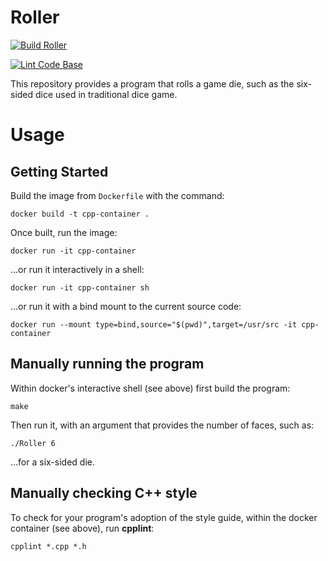 # Roller

[![Build Roller](https://github.com/shmansa/Roller/actions/workflows/actions.yml/badge.svg)](https://github.com/shmansa/Roller/actions/workflows/actions.yml)

[![Lint Code Base](https://github.com/shmansa/Roller/actions/workflows/cpplint.yml/badge.svg)](https://github.com/shmansa/Roller/actions/workflows/cpplint.yml)

This repository provides a program that rolls a game die, such as the
six-sided dice used in traditional dice game.

# Usage

## Getting Started

Build the image from `Dockerfile` with the command:

`docker build -t cpp-container .`

Once built, run the image:

`docker run -it cpp-container`

...or run it interactively in a shell:

`docker run -it cpp-container sh`

...or run it with a bind mount to the current source code:

`docker run --mount type=bind,source="$(pwd)",target=/usr/src -it cpp-container`

## Manually running the program

Within docker's interactive shell (see above) first build the program:

`make`

Then run it, with an argument that provides the number of faces, such as:

`./Roller 6`

...for a six-sided die.

## Manually checking C++ style

To check for your program's adoption of the style guide, within the docker
container (see above), run **cpplint**:

`cpplint *.cpp *.h`

